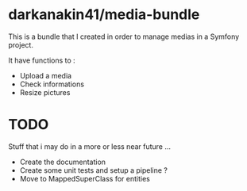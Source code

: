 darkanakin41/media-bundle
===

This is a bundle that I created in order to manage medias in a Symfony project.

It have functions to : 
* Upload a media
* Check informations
* Resize pictures

# TODO 
Stuff that i may do in a more or less near future ...
* Create the documentation 
* Create some unit tests and setup a pipeline ?
* Move to MappedSuperClass for entities


